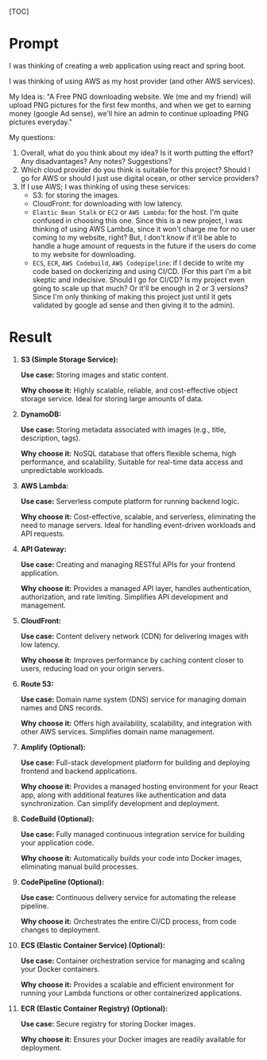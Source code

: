 [TOC]

# Prompt

I was thinking of creating a web application using react and spring boot.

I was thinking of using AWS as my host provider (and other AWS services).

My Idea is: "A Free PNG downloading website. We (me and my friend) will upload PNG pictures for the first few months,
and when we get to earning money (google Ad sense), we'll hire an admin to continue uploading PNG pictures everyday."

My questions:

1. Overall, what do you think about my idea? Is it worth putting the effort? Any disadvantages? Any notes? Suggestions?
2. Which cloud provider do you think is suitable for this project? Should I go for AWS or should I just use digital
   ocean, or other service providers?
3. If I use AWS; I was thinking of using these services:
    - S3: for storing the images.
    - CloudFront: for downloading with low latency.
    - `Elastic Bean Stalk` or `EC2` or `AWS Lambda`: for the host. I'm quite confused in choosing this one. Since this
      is a new project, I was thinking of using AWS Lambda, since it won't charge me for no user coming to my website,
      right? But, I don't know if it'll be able to handle a huge amount of requests in the future if the users do come
      to my website for downloading.
    - `ECS`, `ECR`, `AWS Codebuild`, `AWS Codepipeline`: if I decide to write my code based on dockerizing and using
      CI/CD. (For this part I'm a bit skeptic and indecisive. Should I go for CI/CD? Is my project even going to scale
      up that much? Or it'll be enough in 2 or 3 versions? Since I'm only thinking of making this project just until it
      gets validated by google ad sense and then giving it to the admin).

# Result

1. **S3 (Simple Storage Service):**

   **Use case:** Storing images and static content.

   **Why choose it:** Highly scalable, reliable, and cost-effective object storage service. Ideal for storing large
   amounts of data.

2. **DynamoDB:**

   **Use case:** Storing metadata associated with images (e.g., title, description, tags).

   **Why choose it:** NoSQL database that offers flexible schema, high performance, and scalability. Suitable for
   real-time data access and unpredictable workloads.

3. **AWS Lambda:**

   **Use case:** Serverless compute platform for running backend logic.

   **Why choose it:** Cost-effective, scalable, and serverless, eliminating the need to manage servers. Ideal for
   handling event-driven workloads and API requests.

4. **API Gateway:**

   **Use case:** Creating and managing RESTful APIs for your frontend application.

   **Why choose it:** Provides a managed API layer, handles authentication, authorization, and rate limiting. Simplifies
   API development and management.

5. **CloudFront:**

   **Use case:** Content delivery network (CDN) for delivering images with low latency.

   **Why choose it:** Improves performance by caching content closer to users, reducing load on your origin servers.

6. **Route 53:**

   **Use case:** Domain name system (DNS) service for managing domain names and DNS records.

   **Why choose it:** Offers high availability, scalability, and integration with other AWS services. Simplifies domain
   name management.

7. **Amplify (Optional):**

   **Use case:** Full-stack development platform for building and deploying frontend and backend applications.

   **Why choose it:** Provides a managed hosting environment for your React app, along with additional features like
   authentication and data synchronization. Can simplify development and deployment.

8. **CodeBuild (Optional):**

   **Use case:** Fully managed continuous integration service for building your application code.

   **Why choose it:** Automatically builds your code into Docker images, eliminating manual build processes.

9. **CodePipeline (Optional):**

   **Use case:** Continuous delivery service for automating the release pipeline.

   **Why choose it:** Orchestrates the entire CI/CD process, from code changes to deployment.

10. **ECS (Elastic Container Service) (Optional):**

    **Use case:** Container orchestration service for managing and scaling your Docker containers.

    **Why choose it:** Provides a scalable and efficient environment for running your Lambda functions or other
    containerized applications.

11. **ECR (Elastic Container Registry) (Optional):**

    **Use case:** Secure registry for storing Docker images.

    **Why choose it:** Ensures your Docker images are readily available for deployment.